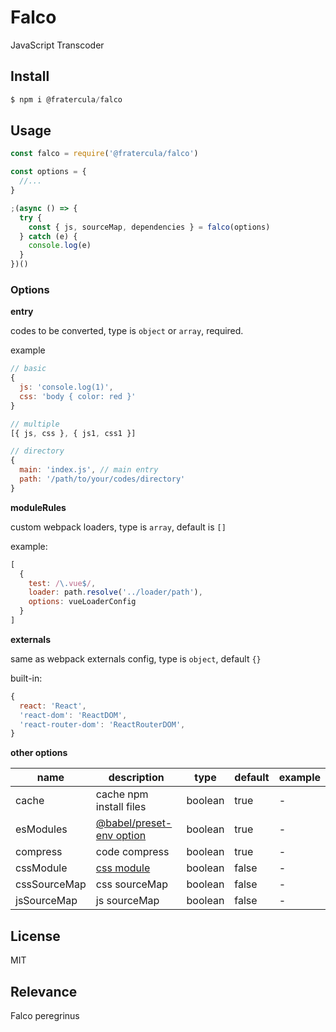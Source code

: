 # Falco

JavaScript Transcoder

## Install

```js
$ npm i @fratercula/falco
```

## Usage

```js
const falco = require('@fratercula/falco')

const options = {
  //...
}

;(async () => {
  try {
    const { js, sourceMap, dependencies } = falco(options)
  } catch (e) {
    console.log(e)
  }
})()
```

### Options

**entry**

codes to be converted, type is `object` or `array`, required.

example

```js
// basic
{
  js: 'console.log(1)',
  css: 'body { color: red }'
}

// multiple
[{ js, css }, { js1, css1 }]

// directory
{
  main: 'index.js', // main entry
  path: '/path/to/your/codes/directory'
}
```

**moduleRules**

custom webpack loaders, type is `array`, default is `[]`

example:

```js
[
  {
    test: /\.vue$/,
    loader: path.resolve('../loader/path'),
    options: vueLoaderConfig
  }
]
```

**externals**

same as webpack externals config, type is `object`, default `{}`

built-in:

```js
{
  react: 'React',
  'react-dom': 'ReactDOM',
  'react-router-dom': 'ReactRouterDOM',
}
```

**other options**

| name | description | type | default | example |
| --- | --- | --- | --- | --- |
| cache | cache npm install files | boolean | true | - |
| esModules | [@babel/preset-env option](https://babeljs.io/docs/en/babel-preset-env#targetsesmodules) | boolean | true | - |
| compress | code compress | boolean | true | - |
| cssModule | [css module](https://github.com/css-modules/css-modules) | boolean | false | - |
| cssSourceMap | css sourceMap | boolean | false | - |
| jsSourceMap | js sourceMap | boolean | false | - |

## License

MIT

## Relevance

Falco peregrinus
